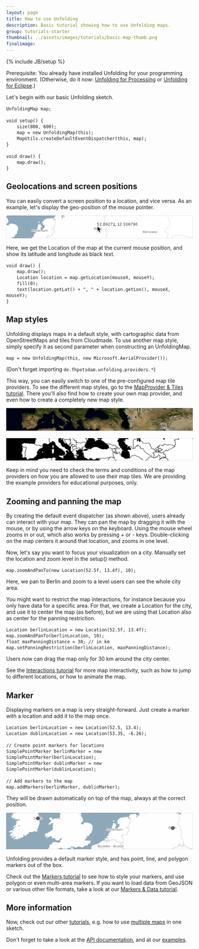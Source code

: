 ```yaml
---
layout: page
title: How to use Unfolding
description: Basic tutorial showing how to use Unfolding maps.
group: tutorials-starter
thumbnail: ../assets/images/tutorials/basic-map-thumb.png
finalimage: 
---
```


{% include JB/setup %}

Prerequisite: You already have installed Unfolding for your programming environment. (Otherwise, do it now: [Unfolding for Processing](getting-started-in-processing.html) or [Unfolding for Eclipse](getting-started-in-eclipse.html).)

Let's begin with our basic Unfolding sketch.

	UnfoldingMap map;
	
	void setup() {
  		size(800, 600);
  		map = new UnfoldingMap(this);
  		MapUtils.createDefaultEventDispatcher(this, map);
	}
	
	void draw() {
		map.draw();
	}


## Geolocations and screen positions

You can easily convert a screen position to a location, and vice versa. As an example, let's display the geo-position of the mouse pointer.

![Geolocation at mouse position](../assets/images/tutorials/mouse-geolocation.png)

Here, we get the Location of the map at the current mouse position, and show its latitude and longitude as black text.

	void draw() {
		map.draw();
		Location location = map.getLocation(mouseX, mouseY);
		fill(0);
		text(location.getLat() + ", " + location.getLon(), mouseX, mouseY);
	}

## Map styles

Unfolding displays maps in a default style, with cartographic data from OpenStreetMaps and tiles from Cloudmade. To use another map style, simply specify it as second parameter when constructing an UnfoldingMap.

	map = new UnfoldingMap(this, new Microsoft.AerialProvider());
	
(Don't forget importing `de.fhpotsdam.unfolding.providers.*`)

This way, you can easily switch to one of the pre-configured map tile providers. To see the different map styles, go to the [MapProvider & Tiles tutorial](mapprovider-and-tiles.html). There you'll also find how to create your own map provider, and even how to create a completely new map style.

![Map Style: Satellite](../assets/images/tutorials/provider-sat.png)
<br/><br/>
![Map Style: Toner](../assets/images/tutorials/provider-toner.png)

Keep in mind you need to check the terms and conditions of the map providers on how you are allowed to use their map tiles. We are providing the example providers for educational purposes, only.


## Zooming and panning the map

By creating the default event dispatcher (as shown above), users already can interact with your map. They can pan the map by dragging it with the mouse, or by using the arrow keys on the keyboard. Using the mouse wheel zooms in or out, which also works by pressing + or - keys. Double-clicking on the map centers it around that location, and zooms in one level. 

Now, let's say you want to focus your visualization on a city. Manually set the location and zoom level in the setup() method.

	map.zoomAndPanTo(new Location(52.5f, 13.4f), 10);

Here, we pan to Berlin and zoom to a level users can see the whole city area.

You might want to restrict the map interactions, for instance because you only have data for a specific area.
For that, we create a Location for the city, and use it to center the map (as before), but we are using that Location also as center for the panning restriction. 
	
	Location berlinLocation = new Location(52.5f, 13.4f);
	map.zoomAndPanTo(berlinLocation, 10);
	float maxPanningDistance = 30; // in km
	map.setPanningRestriction(berlinLocation, maxPanningDistance);

Users now can drag the map only for 30 km around the city center.

See the [Interactions tutorial](interactions-simple.html) for more map interactivity, such as how to jump to different locations, or how to animate the map.


## Marker

Displaying markers on a map is very straight-forward. Just create a marker with a location and add it to the map once.

	Location berlinLocation = new Location(52.5, 13.4);
	Location dublinLocation = new Location(53.35, -6.26);
  	
	// Create point markers for locations
	SimplePointMarker berlinMarker = new SimplePointMarker(berlinLocation);
	SimplePointMarker dublinMarker = new SimplePointMarker(dublinLocation);
  	
	// Add markers to the map
	map.addMarkers(berlinMarker, dublinMarker);

They will be drawn automatically on top of the map, always at the correct position.

![Simple Point Markers](../assets/images/tutorials/markers-simple.png)

Unfolding provides a default marker style, and has point, line, and polygon markers out of the box.

Check out the [Markers tutorial](markers-simple.html) to see how to style your markers, and use polygon or even multi-area markers. If you want to load data from GeoJSON or various other file formats, take a look at our [Markers & Data tutorial](markers-data-geojson.html).


## More information

Now, check out our other [tutorials](./), e.g. how to use [multiple maps](multi-maps.html) in one sketch.

Don't forget to take a look at the [API documentation](../javadoc/), and at our [examples](../examples/).
